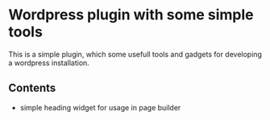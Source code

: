 # Wordpress plugin with some simple tools

This is a simple plugin, which some usefull tools and gadgets for developing a wordpress installation.

## Contents

* simple heading widget for usage in page builder